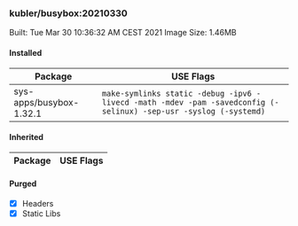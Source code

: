 ### kubler/busybox:20210330

Built: Tue Mar 30 10:36:32 AM CEST 2021
Image Size: 1.46MB

#### Installed
Package | USE Flags
--------|----------
sys-apps/busybox-1.32.1 | `make-symlinks static -debug -ipv6 -livecd -math -mdev -pam -savedconfig (-selinux) -sep-usr -syslog (-systemd)`
#### Inherited
Package | USE Flags
--------|----------
#### Purged
- [x] Headers
- [x] Static Libs
